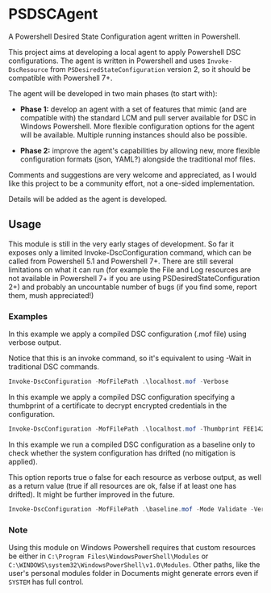 # PSDSCAgent
A Powershell Desired State Configuration agent written in Powershell.

This project aims at developing a local agent to apply Powershell DSC configurations. The agent is written in Powershell and uses `Invoke-DscResource` from `PSDesiredStateConfiguration` version 2, so it should be compatible with Powershell 7+.

The agent will be developed in two main phases (to start with):

- **Phase 1:** develop an agent with a set of features that mimic (and are compatible with) the standard LCM and pull server available for DSC in Windows Powershell. More flexible configuration options for the agent will be available. Multiple running instances should also be possible.

- **Phase 2:** improve the agent's capabilities by allowing new, more flexible configuration formats (json, YAML?) alongside the traditional mof files.

Comments and suggestions are very welcome and appreciated, as I would like this project to be a community effort, not a one-sided implementation.

Details will be added as the agent is developed.

## Usage

This module is still in the very early stages of development. So far it exposes only a limited Invoke-DscConfiguration command, which can be called from Powershell 5.1 and Powershell 7+. There are still several limitations on what it can run (for example the File and Log resources are not available in Powershell 7+ if you are using PSDesiredStateConfiguration 2+) and probably an uncountable number of bugs (if you find some, report them, mush appreciated!)

### Examples

In this example we apply a compiled DSC configuration (.mof file) using verbose output.

Notice that this is an invoke command, so it's equivalent to using -Wait in traditional DSC commands.

```Powershell
Invoke-DscConfiguration -MofFilePath .\localhost.mof -Verbose
```

In this example we apply a compiled DSC configuration specifying a thumbprint of a certificate to decrypt encrypted credentials in the configuration.

```Powershell
Invoke-DscConfiguration -MofFilePath .\localhost.mof -Thumbprint FEE142AA253BC34... -Verbose
```

In this example we run a compiled DSC configuration as a baseline only to check whether the system configuration has drifted (no mitigation is applied).

This option reports true o false for each resource as verbose output, as well as a return value (true if all resources are ok, false if at least one has drifted). It might be further improved in the future.

```Powershell
Invoke-DscConfiguration -MofFilePath .\baseline.mof -Mode Validate -Verbose
```

### Note

Using this module on Windows Powershell requires that custom resources be either in `C:\Program Files\WindowsPowerShell\Modules` or `C:\WINDOWS\system32\WindowsPowerShell\v1.0\Modules`. Other paths, like the user's personal modules folder in Documents might generate errors even if `SYSTEM` has full control.